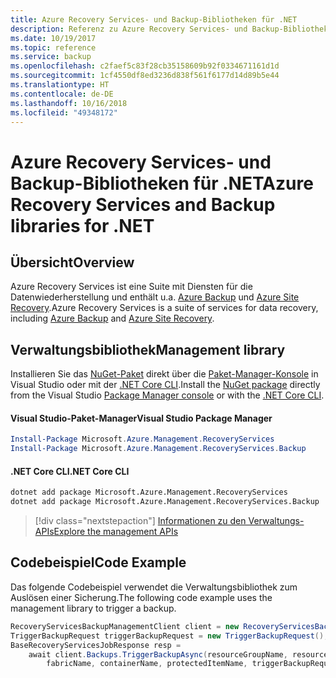 ```yaml
---
title: Azure Recovery Services- und Backup-Bibliotheken für .NET
description: Referenz zu Azure Recovery Services- und Backup-Bibliotheken für .NET
ms.date: 10/19/2017
ms.topic: reference
ms.service: backup
ms.openlocfilehash: c2faef5c83f28cb35158609b92f0334671161d1d
ms.sourcegitcommit: 1cf4550df8ed3236d838f561f6177d14d89b5e44
ms.translationtype: HT
ms.contentlocale: de-DE
ms.lasthandoff: 10/16/2018
ms.locfileid: "49348172"
---
```

# <a name="azure-recovery-services-and-backup-libraries-for-net"></a><span data-ttu-id="aec35-103">Azure Recovery Services- und Backup-Bibliotheken für .NET</span><span class="sxs-lookup"><span data-stu-id="aec35-103">Azure Recovery Services and Backup libraries for .NET</span></span>

## <a name="overview"></a><span data-ttu-id="aec35-104">Übersicht</span><span class="sxs-lookup"><span data-stu-id="aec35-104">Overview</span></span>

<span data-ttu-id="aec35-105">Azure Recovery Services ist eine Suite mit Diensten für die Datenwiederherstellung und enthält u.a. [Azure Backup](/azure/backup/) und [Azure Site Recovery](/azure/site-recovery/).</span><span class="sxs-lookup"><span data-stu-id="aec35-105">Azure Recovery Services is a suite of services for data recovery, including [Azure Backup](/azure/backup/) and [Azure Site Recovery](/azure/site-recovery/).</span></span>

## <a name="management-library"></a><span data-ttu-id="aec35-106">Verwaltungsbibliothek</span><span class="sxs-lookup"><span data-stu-id="aec35-106">Management library</span></span>

<span data-ttu-id="aec35-107">Installieren Sie das [NuGet-Paket](https://www.nuget.org/packages/Microsoft.Azure.Management.RecoveryServices) direkt über die [Paket-Manager-Konsole][PackageManager] in Visual Studio oder mit der [.NET Core CLI][DotNetCLI].</span><span class="sxs-lookup"><span data-stu-id="aec35-107">Install the [NuGet package](https://www.nuget.org/packages/Microsoft.Azure.Management.RecoveryServices) directly from the Visual Studio [Package Manager console][PackageManager] or with the [.NET Core CLI][DotNetCLI].</span></span>

#### <a name="visual-studio-package-manager"></a><span data-ttu-id="aec35-108">Visual Studio-Paket-Manager</span><span class="sxs-lookup"><span data-stu-id="aec35-108">Visual Studio Package Manager</span></span>

```powershell
Install-Package Microsoft.Azure.Management.RecoveryServices
Install-Package Microsoft.Azure.Management.RecoveryServices.Backup
```

#### <a name="net-core-cli"></a><span data-ttu-id="aec35-109">.NET Core CLI</span><span class="sxs-lookup"><span data-stu-id="aec35-109">.NET Core CLI</span></span>

```bash
dotnet add package Microsoft.Azure.Management.RecoveryServices
dotnet add package Microsoft.Azure.Management.RecoveryServices.Backup
```

> [!div class="nextstepaction"]
> [<span data-ttu-id="aec35-110">Informationen zu den Verwaltungs-APIs</span><span class="sxs-lookup"><span data-stu-id="aec35-110">Explore the management APIs</span></span>](/dotnet/api/overview/azure/recoveryservices/management)


## <a name="code-example"></a><span data-ttu-id="aec35-111">Codebeispiel</span><span class="sxs-lookup"><span data-stu-id="aec35-111">Code Example</span></span>

<span data-ttu-id="aec35-112">Das folgende Codebeispiel verwendet die Verwaltungsbibliothek zum Auslösen einer Sicherung.</span><span class="sxs-lookup"><span data-stu-id="aec35-112">The following code example uses the management library to trigger a backup.</span></span>

```csharp
RecoveryServicesBackupManagementClient client = new RecoveryServicesBackupManagementClient(credentials);
TriggerBackupRequest triggerBackupRequest = new TriggerBackupRequest();
BaseRecoveryServicesJobResponse resp =
    await client.Backups.TriggerBackupAsync(resourceGroupName, resourceName, null,
        fabricName, containerName, protectedItemName, triggerBackupRequest);
```

[PackageManager]: https://docs.microsoft.com/nuget/tools/package-manager-console
[DotNetCLI]: https://docs.microsoft.com/dotnet/core/tools/dotnet-add-package
